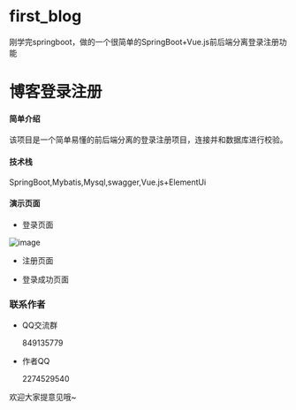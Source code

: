 # first_blog
刚学完springboot，做的一个很简单的SpringBoot+Vue.js前后端分离登录注册功能

# 博客登录注册


#### 简单介绍

该项目是一个简单易懂的前后端分离的登录注册项目，连接并和数据库进行校验。



#### 技术栈

SpringBoot,Mybatis,Mysql,swagger,Vue.js+ElementUi

#### 演示页面

- 登录页面

![image](https://github.com/zhaoguoshun/first_blog/blob/main/imgage/image.png)

- 注册页面


- 登录成功页面

  

### 联系作者

- QQ交流群

  849135779

  

- 作者QQ

  2274529540

 欢迎大家提意见哦~
